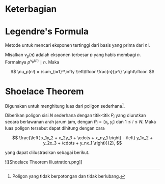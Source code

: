 # Keterbagian

# Legendre's Formula

Metode untuk mencari eksponen tertinggi dari basis yang prima dari $n!$. 

Misalkan $\nu_p(n)$ adalah eksponen terbesar $p$ yang habis membagi $n$. Formalnya $p^{\nu_p(n)} \mid n$. Maka 

$$ \nu_p(n!) = \sum_{i=1}^\infty \left\lfloor \frac{n}{p^i} \right\rfloor. $$

# Shoelace Theorem

Digunakan untuk menghitung luas dari poligon sederhana[^simple-polygon].

[^simple-polygon]: Poligon yang tidak berpotongan dan tidak berlubang.

Diberikan poligon sisi $N$ sederhana dengan titik-titik $P_i$ yang diurutkan secara berlawanan arah jarum jam, dengan $P_i = (x_i, y_i)$ dan $1 \leq i \leq N$. Maka luas poligon tersebut dapat dihitung dengan cara

$$ \frac{\left( x_1y_2 + x_2y_3 + \cdots + x_ny_1 \right) - \left( y_1x_2 + y_2x_3 + \cdots + y_nx_1 \right)}{2}, $$

yang dapat diilustrasikan sebagai berikut.

![[Shoelace Theorem Illustration.png]]